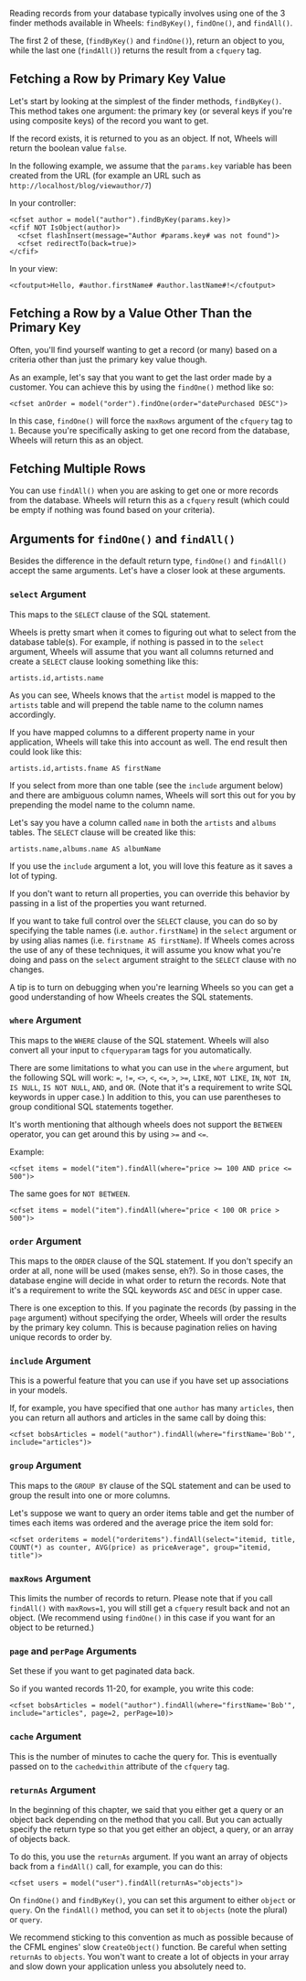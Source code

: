 Reading records from your database typically involves using one of the 3 finder methods available in Wheels: `findByKey()`, `findOne()`, and `findAll()`.

The first 2 of these, (`findByKey()` and `findOne()`), return an object to you, while the last one (`findAll()`) returns the result from a `cfquery` tag.

## Fetching a Row by Primary Key Value ##

Let's start by looking at the simplest of the finder methods, `findByKey()`. This method takes one argument: the primary key (or several keys if you're using composite keys) of the record you want to get.

If the record exists, it is returned to you as an object. If not, Wheels will return the boolean value `false`.

In the following example, we assume that the `params.key` variable has been created from the URL (for example an URL such as `http://localhost/blog/viewauthor/7`)

In your controller:

```
<cfset author = model("author").findByKey(params.key)>
<cfif NOT IsObject(author)>  
  <cfset flashInsert(message="Author #params.key# was not found")>
  <cfset redirectTo(back=true)>
</cfif>
```

In your view:

```
<cfoutput>Hello, #author.firstName# #author.lastName#!</cfoutput>
```

## Fetching a Row by a Value Other Than the Primary Key ##

Often, you'll find yourself wanting to get a record (or many) based on a criteria other than just the primary key value though.

As an example, let's say that you want to get the last order made by a customer. You can achieve this by using the `findOne()` method like so:

```
<cfset anOrder = model("order").findOne(order="datePurchased DESC")>
```

In this case, `findOne()` will force the `maxRows` argument of the `cfquery` tag to `1`. Because you're specifically asking to get one record from the database, Wheels will return this as an object.

## Fetching Multiple Rows ##

You can use `findAll()` when you are asking to get one or more records from the database. Wheels will return this as a `cfquery` result (which could be empty if nothing was found based on your criteria).

## Arguments for `findOne()` and `findAll()` ##

Besides the difference in the default return type, `findOne()` and `findAll()` accept the same arguments. Let's have a closer look at these arguments.

### `select` Argument ###

This maps to the `SELECT` clause of the SQL statement.

Wheels is pretty smart when it comes to figuring out what to select from the database table(s). For example, if nothing is passed in to the `select` argument, Wheels will assume that you want all columns returned and create a `SELECT` clause looking something like this:

```
artists.id,artists.name
```

As you can see, Wheels knows that the `artist` model is mapped to the `artists` table and will prepend the table name to the column names accordingly.

If you have mapped columns to a different property name in your application, Wheels will take this into account as well. The end result then could look like this:

```
artists.id,artists.fname AS firstName
```

If you select from more than one table (see the `include` argument below) and there are ambiguous column names, Wheels will sort this out for you by prepending the model name to the column name.

Let's say you have a column called `name` in both the `artists` and `albums` tables. The `SELECT` clause will be created like this:

```
artists.name,albums.name AS albumName
```

If you use the `include` argument a lot, you will love this feature as it saves a lot of typing.

If you don't want to return all properties, you can override this behavior by passing in a list of the properties you want returned.

If you want to take full control over the `SELECT` clause, you can do so by specifying the table names (i.e. `author.firstName`) in the `select` argument or by using alias names (i.e. `firstname AS firstName`). If Wheels comes across the use of any of these techniques, it will assume you know what you're doing and pass on the `select` argument straight to the `SELECT` clause with no changes.

A tip is to turn on debugging when you're learning Wheels so you can get a good understanding of how Wheels creates the SQL statements.

### `where` Argument ###

This maps to the `WHERE` clause of the SQL statement. Wheels will also convert all your input to `cfqueryparam` tags for you automatically.

There are some limitations to what you can use in the `where` argument, but the following SQL will work: `=`, `!=`, `<>`, `<`, `<=`, `>`, `>=`, `LIKE`, `NOT LIKE`, `IN`, `NOT IN`, `IS NULL`, `IS NOT NULL`, `AND`, and `OR`. (Note that it's a requirement to write SQL keywords in upper case.) In addition to this, you can use parentheses to group conditional SQL statements together.

It's worth mentioning that although wheels does not support the `BETWEEN` operator, you can get around this by using `>=` and `<=`.

Example:

```
<cfset items = model("item").findAll(where="price >= 100 AND price <= 500")>
```

The same goes for `NOT BETWEEN`.

```
<cfset items = model("item").findAll(where="price < 100 OR price > 500")>
```

### `order` Argument ###

This maps to the `ORDER` clause of the SQL statement. If you don't specify an order at all, none will be used (makes sense, eh?). So in those cases, the database engine will decide in what order to return the records. Note that it's a requirement to write the SQL keywords `ASC` and `DESC` in upper case.

There is one exception to this. If you paginate the records (by passing in the `page` argument) without specifying the order, Wheels will order the results by the primary key column. This is because pagination relies on having unique records to order by.

### `include` Argument ###

This is a powerful feature that you can use if you have set up associations in your models.

If, for example, you have specified that one `author` has many `articles`, then you can return all authors and articles in the same call by doing this:

```
<cfset bobsArticles = model("author").findAll(where="firstName='Bob'", include="articles")>
```

### `group` Argument ###

This maps to the `GROUP BY` clause of the SQL statement and can be used to group the result into one or more columns.

Let's suppose we want to query an order items table and get the number of times each items was ordered and the average price the item sold for:

```
<cfset orderitems = model("orderitems").findAll(select="itemid, title, COUNT(*) as counter, AVG(price) as priceAverage", group="itemid, title")>
```

### `maxRows` Argument ###

This limits the number of records to return. Please note that if you call `findAll()` with `maxRows=1`, you will still get a `cfquery` result back and not an object. (We recommend using `findOne()` in this case if you want for an object to be returned.)

### `page` and `perPage` Arguments ###

Set these if you want to get paginated data back.

So if you wanted records 11-20, for example, you write this code:

```
<cfset bobsArticles = model("author").findAll(where="firstName='Bob'", include="articles", page=2, perPage=10)>
```

### `cache` Argument ###

This is the number of minutes to cache the query for. This is eventually passed on to the `cachedwithin` attribute of the `cfquery` tag.

### `returnAs` Argument ###

In the beginning of this chapter, we said that you either get a query or an object back depending on the method that you call. But you can actually specify the return type so that you get either an object, a query, or an array of objects back.

To do this, you use the `returnAs` argument. If you want an array of objects back from a `findAll()` call, for example, you can do this:

```
<cfset users = model("user").findAll(returnAs="objects")>
```

On `findOne()` and `findByKey()`, you can set this argument to either `object` or `query`. On the `findAll()` method, you can set it to `objects` (note the plural) or `query`.

We recommend sticking to this convention as much as possible because of the CFML engines' slow `CreateObject()` function. Be careful when setting `returnAs` to `objects`. You won't want to create a lot of objects in your array and slow down your application unless you absolutely need to.